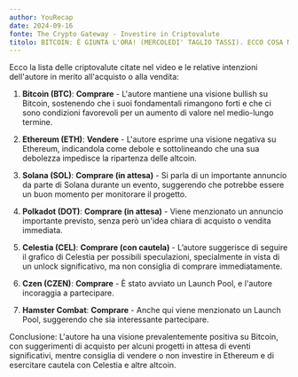 ```yaml
---
author: YouRecap
date: 2024-09-16
fonte: The Crypto Gateway - Investire in Criptovalute
titolo: BITCOIN: È GIUNTA L'ORA! (MERCOLEDI' TAGLIO TASSI). ECCO COSA MI ASPETTO | ATTENTO a QUESTA CRYPTO!
---
```


Ecco la lista delle criptovalute citate nel video e le relative intenzioni dell'autore in merito all'acquisto o alla vendita:

1. **Bitcoin (BTC)**: **Comprare** - L'autore mantiene una visione bullish su Bitcoin, sostenendo che i suoi fondamentali rimangono forti e che ci sono condizioni favorevoli per un aumento di valore nel medio-lungo termine.

2. **Ethereum (ETH)**: **Vendere** - L'autore esprime una visione negativa su Ethereum, indicandola come debole e sottolineando che una sua debolezza impedisce la ripartenza delle altcoin.

3. **Solana (SOL)**: **Comprare (in attesa)** - Si parla di un importante annuncio da parte di Solana durante un evento, suggerendo che potrebbe essere un buon momento per monitorare il progetto.

4. **Polkadot (DOT)**: **Comprare (in attesa)** - Viene menzionato un annuncio importante previsto, senza però un'idea chiara di acquisto o vendita immediata.

5. **Celestia (CEL)**: **Comprare (con cautela)** - L’autore suggerisce di seguire il grafico di Celestia per possibili speculazioni, specialmente in vista di un unlock significativo, ma non consiglia di comprare immediatamente.

6. **Czen (CZEN)**: **Comprare** - È stato avviato un Launch Pool, e l'autore incoraggia a partecipare.

7. **Hamster Combat**: **Comprare** - Anche qui viene menzionato un Launch Pool, suggerendo che sia interessante partecipare.

Conclusione: L'autore ha una visione prevalentemente positiva su Bitcoin, con suggerimenti di acquisto per alcuni progetti in attesa di eventi significativi, mentre consiglia di vendere o non investire in Ethereum e di esercitare cautela con Celestia e altre altcoin.
